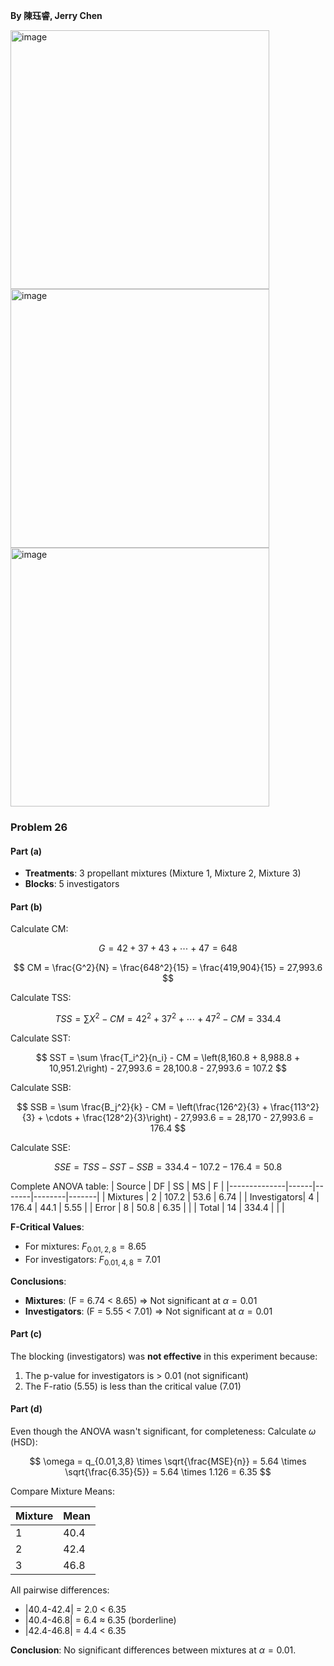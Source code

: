 **By 陳珏睿, Jerry Chen**

<img width="414" alt="image" src="https://github.com/user-attachments/assets/3a7ec1a3-ac8a-4b07-ad97-bd2728d50198" />
<img width="414" alt="image" src="https://github.com/user-attachments/assets/763381b2-479b-445f-b348-cfb13cf68846" />
<img width="414" alt="image" src="https://github.com/user-attachments/assets/18e95a56-f96c-4635-8ed6-5cc64c76a32f" />

### Problem 26

#### Part (a)
- **Treatments**: 3 propellant mixtures (Mixture 1, Mixture 2, Mixture 3)
- **Blocks**: 5 investigators

#### Part (b)

Calculate CM:

$$
G = 42 + 37 + 43 + \cdots + 47 = 648 
$$

$$
CM = \frac{G^2}{N} = \frac{648^2}{15} = \frac{419,904}{15} = 27,993.6
$$

Calculate TSS:

$$
TSS = \sum X^2 - CM = 42^2 + 37^2 + \cdots + 47^2 - CM = 334.4
$$


Calculate SST:

$$
SST = \sum \frac{T_i^2}{n_i} - CM = \left(8,160.8 + 8,988.8 + 10,951.2\right) - 27,993.6 
= 28,100.8 - 27,993.6 = 107.2
$$

Calculate SSB:

$$
SSB = \sum \frac{B_j^2}{k} - CM = \left(\frac{126^2}{3} + \frac{113^2}{3} + \cdots + \frac{128^2}{3}\right) - 27,993.6 = = 28,170 - 27,993.6 = 176.4
$$

Calculate SSE:

$$
SSE = TSS - SST - SSB = 334.4 - 107.2 - 176.4 = 50.8
$$

Complete ANOVA table:
| Source       | DF   | SS    | MS     | F     |
|--------------|------|-------|--------|-------|
| Mixtures     | 2    | 107.2 | 53.6   | 6.74  |
| Investigators| 4    | 176.4 | 44.1   | 5.55  |
| Error        | 8    | 50.8  | 6.35   |       |
| Total        | 14   | 334.4 |        |       |

**F-Critical Values**:
- For mixtures: $F_{0.01, 2, 8} = 8.65$
- For investigators: $F_{0.01, 4, 8} = 7.01$

**Conclusions**:
- **Mixtures**: \(F = 6.74 < 8.65\) ⇒ Not significant at $\alpha = 0.01$
- **Investigators**: \(F = 5.55 < 7.01\) ⇒ Not significant at $\alpha = 0.01$

#### Part (c)
The blocking (investigators) was **not effective** in this experiment because:
1. The p-value for investigators is > 0.01 (not significant)
2. The F-ratio (5.55) is less than the critical value (7.01)

#### Part (d)
Even though the ANOVA wasn't significant, for completeness:
Calculate $\omega$ (HSD):
   
$$
\omega = q_{0.01,3,8} \times \sqrt{\frac{MSE}{n}} = 5.64 \times \sqrt{\frac{6.35}{5}} = 5.64 \times 1.126 = 6.35
$$

Compare Mixture Means:
   
| Mixture | Mean |
|---------|------|
| 1       | 40.4 |
| 2       | 42.4 |
| 3       | 46.8 |

All pairwise differences:
- |40.4-42.4| = 2.0 < 6.35
- |40.4-46.8| = 6.4 ≈ 6.35 (borderline)
- |42.4-46.8| = 4.4 < 6.35

**Conclusion**: No significant differences between mixtures at $\alpha = 0.01$.

